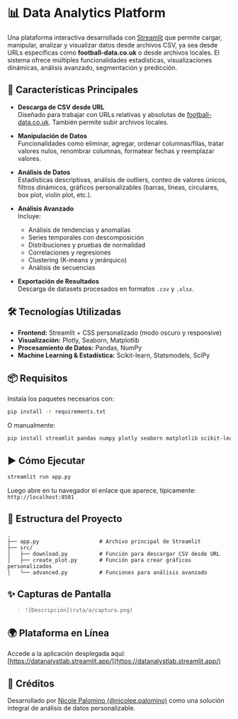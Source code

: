 # 📊 Data Analytics Platform

Una plataforma interactiva desarrollada con [Streamlit](https://streamlit.io) que permite cargar, manipular, analizar y visualizar datos desde archivos CSV, ya sea desde URLs específicas como **football-data.co.uk** o desde archivos locales. El sistema ofrece múltiples funcionalidades estadísticas, visualizaciones dinámicas, análisis avanzado, segmentación y predicción.

## 🚀 Características Principales

- **Descarga de CSV desde URL**  
  Diseñado para trabajar con URLs relativas y absolutas de [football-data.co.uk](https://www.football-data.co.uk). También permite subir archivos locales.

- **Manipulación de Datos**  
  Funcionalidades como eliminar, agregar, ordenar columnas/filas, tratar valores nulos, renombrar columnas, formatear fechas y reemplazar valores.

- **Análisis de Datos**  
  Estadísticas descriptivas, análisis de outliers, conteo de valores únicos, filtros dinámicos, gráficos personalizables (barras, líneas, circulares, box plot, violin plot, etc.).

- **Análisis Avanzado**  
  Incluye:
  - Análisis de tendencias y anomalías
  - Series temporales con descomposición
  - Distribuciones y pruebas de normalidad
  - Correlaciones y regresiones
  - Clustering (K-means y jerárquico)
  - Análisis de secuencias

- **Exportación de Resultados**  
  Descarga de datasets procesados en formatos `.csv` y `.xlsx`.

## 🛠️ Tecnologías Utilizadas

- **Frontend:** Streamlit + CSS personalizado (modo oscuro y responsive)
- **Visualización:** Plotly, Seaborn, Matplotlib
- **Procesamiento de Datos:** Pandas, NumPy
- **Machine Learning & Estadística:** Scikit-learn, Statsmodels, SciPy

## 📦 Requisitos

Instala los paquetes necesarios con:

```bash
pip install -r requirements.txt
```

O manualmente:

```bash
pip install streamlit pandas numpy plotly seaborn matplotlib scikit-learn statsmodels
```

## ▶️ Cómo Ejecutar

```bash
streamlit run app.py
```

Luego abre en tu navegador el enlace que aparece, típicamente: `http://localhost:8501`

## 📂 Estructura del Proyecto

```
.
├── app.py                   # Archivo principal de Streamlit
├── src/
│   ├── download.py          # Función para descargar CSV desde URL
│   ├── create_plot.py       # Función para crear gráficos personalizados
│   └── advanced.py          # Funciones para análisis avanzado
```

## ✨ Capturas de Pantalla
> `![Descripción](ruta/a/captura.png)`

## 🌍 Plataforma en Línea

Accede a la aplicación desplegada aquí: [https://datanalystlab.streamlit.app/](https://datanalystlab.streamlit.app/)

## 🧠 Créditos

Desarrollado por [Nicole Palomino (@nicolee.palomino)](#) como una solución integral de análisis de datos personalizable.